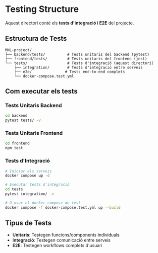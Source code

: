 # Testing Structure

Aquest directori conté els **tests d'integració i E2E** del projecte.

## Estructura de Tests

```
MNL-project/
├── backend/tests/          # Tests unitaris del backend (pytest)
├── frontend/tests/         # Tests unitaris del frontend (jest)
└── tests/                  # Tests d'integració (aquest directori)
    ├── integration/        # Tests d'integració entre serveis
    ├── e2e/               # Tests end-to-end complets
    └── docker-compose.test.yml
```

## Com executar els tests

### Tests Unitaris Backend

```bash
cd backend
pytest tests/ -v
```

### Tests Unitaris Frontend

```bash
cd frontend
npm test
```

### Tests d'Integració

```bash
# Iniciar els serveis
docker compose up -d

# Executar tests d'integració
cd tests
pytest integration/ -v

# O usar el docker-compose de test
docker compose -f docker-compose.test.yml up --build
```

## Tipus de Tests

- **Unitaris**: Testegen funcions/components individuals
- **Integració**: Testegen comunicació entre serveis
- **E2E**: Testegen workflows complets d'usuari
